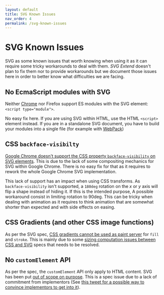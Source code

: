 ```yaml
---
layout: default
title: SVG Known Issues
nav_order: 4
permalink: /svg-known-issues
---
```


# SVG Known Issues

SVG as some known issues that worth knowing when using it as it can require
some tricky workarounds to deal with them. *SVG Extend* doesn't plan to fix
them nor to provide workarounds but we document those issues here in order to
better know what difficulties we are facing.

## No EcmaScript modules with SVG

Neither [Chrome](https://bugs.chromium.org/p/chromium/issues/detail?id=717643)
nor Firefox support ES modules with the SVG element:
`<script type="module">`.

No easy fix here. If you are using SVG within HTML, use the HTML `<script>`
element instead. If you are in a standalone SVG document, you have to build
your modules into a single file (for example with [WebPack](https://webpack.js.org/))

## CSS `backface-visibilty`

[Google Chrome doesn't support the CSS property `backface-visibility` on SVG
elements](https://bugs.chromium.org/p/chromium/issues/detail?id=954501). This
is due to the lack of some compositing mechanics for SVG within Google Chrome.
There is no easy fix for that as it requires to rework the whole Google Chrome
SVG implementation.

This lack of support has an impact when using CSS transforms. As
`backface-visibility` isn't supported, a `180deg` rotation on the _x_ or _y_
axis will flip a shape instead of hiding it. If this is the intended purpose, A
possible workaround consist in limiting rotation to 90deg. This can be tricky
when dealing with animation as it requires to think animation that are somewhat
shorter than expected and with side effects on easing.

## CSS Gradients (and other CSS image functions)

As per the SVG spec, [CSS gradients cannot be used as paint server](https://svgwg.org/svg2-draft/painting.html#SpecifyingPaint)
for `fill` and `stroke`. This is mainly due to some
[sizing computation issues between CSS and SVG](https://github.com/w3c/svgwg/issues/167)
specs that needs to be resolved.

## No `customElement` API

As per the spec, the `customElement` API only apply to HTML content. SVG has
been put [out of scope on purpose](https://github.com/w3c/webcomponents/issues/634).
This is a spec issue due to a lack of commitment from implementors (See
[this tweet for a possible way to convince implementors to get into it](https://twitter.com/annevk/status/1107973506854256640)).
